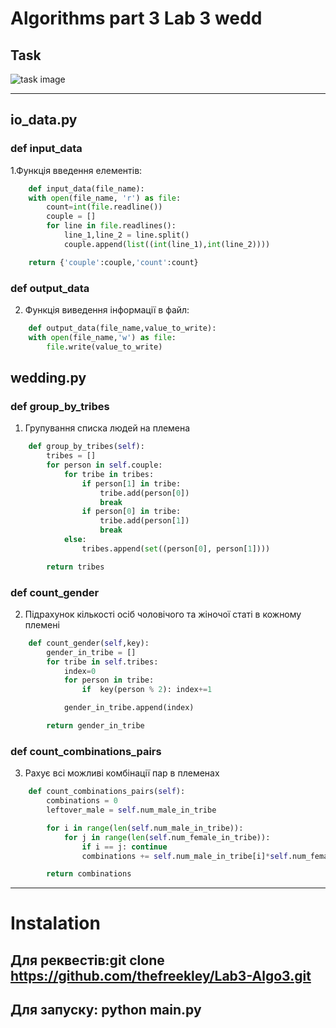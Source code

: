 # Algorithms part 3 Lab 3 wedd
## Task
![task image](https://github.com/thefreekley/Lab3-Algo3/blob/dev/task.png)

---

## io_data.py

### def input_data
1.Функція введення елементів:
```python
	def input_data(file_name):
    with open(file_name, 'r') as file:
        count=int(file.readline())
        couple = []
        for line in file.readlines():
            line_1,line_2 = line.split()
            couple.append(list((int(line_1),int(line_2))))

    return {'couple':couple,'count':count}
```
### def output_data
2. Функція виведення інформації в файл:
```python
	def output_data(file_name,value_to_write):
    with open(file_name,'w') as file:
        file.write(value_to_write)
```
		
## wedding.py

### def group_by_tribes
1. Групування списка людей на племена

```python
    def group_by_tribes(self):
        tribes = []
        for person in self.couple:
            for tribe in tribes:
                if person[1] in tribe:
                    tribe.add(person[0])
                    break
                if person[0] in tribe:
                    tribe.add(person[1])
                    break
            else:
                tribes.append(set((person[0], person[1])))

        return tribes
```
### def count_gender
2. Підрахунок кількості осіб чоловічого та жіночої статі в кожному племені
```python
    def count_gender(self,key):
        gender_in_tribe = []
        for tribe in self.tribes:
            index=0
            for person in tribe:
                if  key(person % 2): index+=1

            gender_in_tribe.append(index)

        return gender_in_tribe
```

### def count_combinations_pairs
3. Рахує всі можливі комбінації пар в племенах
```python
    def count_combinations_pairs(self):
        combinations = 0
        leftover_male = self.num_male_in_tribe

        for i in range(len(self.num_male_in_tribe)):
            for j in range(len(self.num_female_in_tribe)):
                if i == j: continue
                combinations += self.num_male_in_tribe[i]*self.num_female_in_tribe[j]

        return combinations
```

---
# Іnstalation
## Для реквестів:git clone https://github.com/thefreekley/Lab3-Algo3.git
## Для запуску: python main.py
